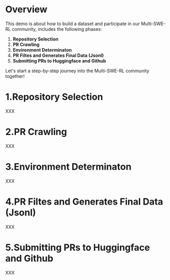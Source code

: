 # Overview

This demo is about how to build a dataset and participate in our Multi-SWE-RL community, includes the following phases:

1. **Repository Selection**
2. **PR Crawling**
3. **Environment Determinaton**
4. **PR Filtes and Generates Final Data (Jsonl)**
5. **Submitting PRs to Huggingface and Github**

Let's start a step-by-step journey into the Multi-SWE-RL community together!

# 1.Repository Selection

XXX

# 2.PR Crawling

XXX

# 3.Environment Determinaton

XXX

# 4.PR Filtes and Generates Final Data (Jsonl)

XXX

# 5.Submitting PRs to Huggingface and Github

XXX

